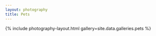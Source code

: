 ```yaml
---
layout: photography
title: Pets
---
```


{% include photography-layout.html gallery=site.data.galleries.pets %}